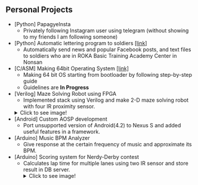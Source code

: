 Personal Projects
----------
<!-- TODO: Fix line spacing -->
* [Python] PapagyeInsta
    * Privately following Instagram user using telegram (without showing to my friends I am following someone)
* [Python] Automatic lettering program to soldiers [\[link\]](https://github.com/Hanuu/lettertosoldier)
    * Automatically send news and popular Facebook posts, and text files to soldiers who are in ROKA Basic Training Academy Center in Nonsan
* [C/ASM] Making 64bit Operating System [\[link\]](https://github.com/tycheyoung/64bit_os)
    * Making 64 bit OS starting from bootloader by following step-by-step guide
    * Guidelines are **In Progress**
* [Verilog] Maze Solving Robot using FPGA
    * Implemented stack using Verilog and make 2-D maze solving robot with four IR proximity sensor.
    <details><summary>Click to see image!</summary>
        ![Photo](/projects/photos/maze_robot.jpg)
    </details>
* [Android] Custom AOSP development
    * Port unsupported version of Android(4.2) to Nexus S and added useful features in a framework.
* [Arduino] Music BPM Analyzer
    * Give response at the certain frequency of music and approximate its BPM.  
* [Arduino] Scoring system for Nerdy-Derby contest
    * Calculates lap time for multiple lanes using two IR sensor and store result in DB server.
        <details><summary>Click to see image!</summary>
        ![Photo](/projects/photos/nerdy_derby.jpg)
    </details>